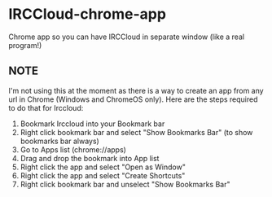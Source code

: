 # IRCCloud-chrome-app

Chrome app so you can have IRCCloud in separate window (like a real program!)

## NOTE

I'm not using this at the moment as there is a way to create an app from any url in Chrome (Windows and ChromeOS only).
Here are the steps required to do that for Irccloud:

1. Bookmark Irccloud into your Bookmark bar
1. Right click bookmark bar and select "Show Bookmarks Bar" (to show bookmarks bar always)
1. Go to Apps list (chrome://apps)
1. Drag and drop the bookmark into App list
1. Right click the app and select "Open as Window"
1. Right click the app and select "Create Shortcuts"
1. Right click bookmark bar and unselect "Show Bookmarks Bar"
